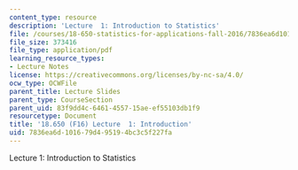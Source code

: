 ```yaml
---
content_type: resource
description: 'Lecture  1: Introduction to Statistics'
file: /courses/18-650-statistics-for-applications-fall-2016/7836ea6d101679d495194bc3c5f227fa_MIT18_650F16_Introduction.pdf
file_size: 373416
file_type: application/pdf
learning_resource_types:
- Lecture Notes
license: https://creativecommons.org/licenses/by-nc-sa/4.0/
ocw_type: OCWFile
parent_title: Lecture Slides
parent_type: CourseSection
parent_uid: 83f9dd4c-6461-4557-15ae-ef55103db1f9
resourcetype: Document
title: '18.650 (F16) Lecture  1: Introduction'
uid: 7836ea6d-1016-79d4-9519-4bc3c5f227fa
---
```

Lecture  1: Introduction to Statistics